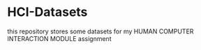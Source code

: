 # HCI-Datasets
this repository stores some datasets for my HUMAN COMPUTER INTERACTION MODULE assignment
